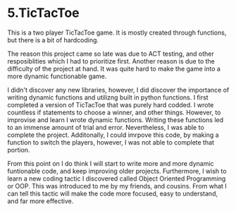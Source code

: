 # 5.TicTacToe
This is a two player TicTacToe game. It is mostly created through functions, but there is a bit of hardcoding. 


The reason this project came so late was due to ACT testing, and other resposiblities which I had to prioritize first. Another reason is due to the difficulty of the project at hand. It was quite hard to make the game into a more dynamic functionable game. 

I didn't discover any new libraries, however, I did discover the importance of writing dynamic functions and utilizng built in python functions. I first completed a version of TicTacToe that was purely hard codded. I wrote countless if statements to choose a winner, and other things. However, to improvise and learn I wrote dynamic functions. Writing these functions led to an immense amount of trial and error. Nevertheless, I was able to complete the project. Additonally, I could imrpove this code, by making a function to switch the players, however, I was not able to complete that portion.

From this point on I do think I will start to write more and more dynamic funtionable code, and keep improving older projects. Furthermore, I wish to learn a new coding tactic I discovered called Object Oriented Programming or OOP. This was introduced to me by my friends, and cousins. From what I can tell this tactic will make the code more focused, easy to understand, and far more effective. 
